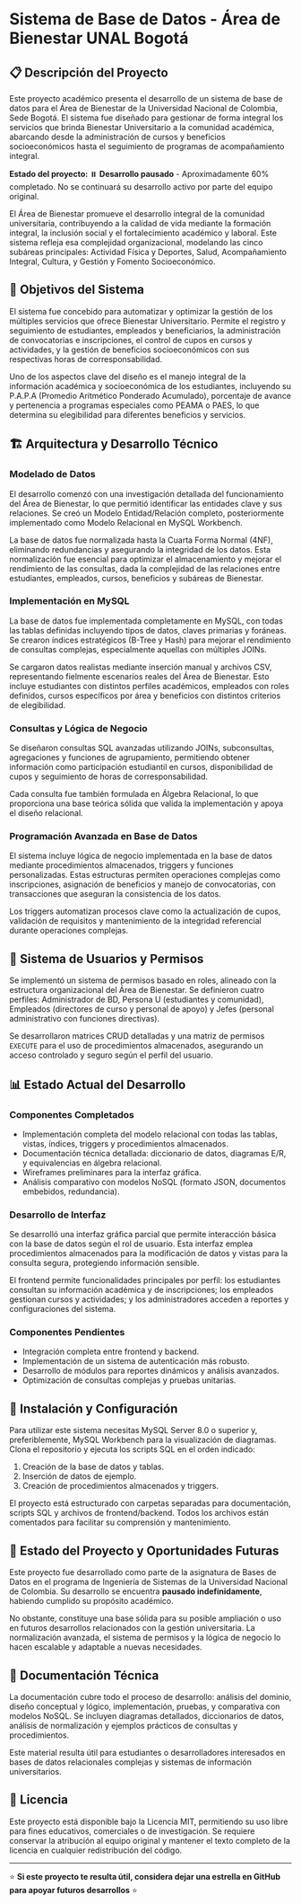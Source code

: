 # Sistema de Base de Datos - Área de Bienestar UNAL Bogotá

## 📋 Descripción del Proyecto

Este proyecto académico presenta el desarrollo de un sistema de base de datos para el Área de Bienestar de la Universidad Nacional de Colombia, Sede Bogotá. El sistema fue diseñado para gestionar de forma integral los servicios que brinda Bienestar Universitario a la comunidad académica, abarcando desde la administración de cursos y beneficios socioeconómicos hasta el seguimiento de programas de acompañamiento integral.

**Estado del proyecto:** ⏸️ **Desarrollo pausado** - Aproximadamente 60% completado. No se continuará su desarrollo activo por parte del equipo original.

El Área de Bienestar promueve el desarrollo integral de la comunidad universitaria, contribuyendo a la calidad de vida mediante la formación integral, la inclusión social y el fortalecimiento académico y laboral. Este sistema refleja esa complejidad organizacional, modelando las cinco subáreas principales: Actividad Física y Deportes, Salud, Acompañamiento Integral, Cultura, y Gestión y Fomento Socioeconómico.

## 🎯 Objetivos del Sistema

El sistema fue concebido para automatizar y optimizar la gestión de los múltiples servicios que ofrece Bienestar Universitario. Permite el registro y seguimiento de estudiantes, empleados y beneficiarios, la administración de convocatorias e inscripciones, el control de cupos en cursos y actividades, y la gestión de beneficios socioeconómicos con sus respectivas horas de corresponsabilidad.

Uno de los aspectos clave del diseño es el manejo integral de la información académica y socioeconómica de los estudiantes, incluyendo su P.A.P.A (Promedio Aritmético Ponderado Acumulado), porcentaje de avance y pertenencia a programas especiales como PEAMA o PAES, lo que determina su elegibilidad para diferentes beneficios y servicios.

## 🏗️ Arquitectura y Desarrollo Técnico

### Modelado de Datos

El desarrollo comenzó con una investigación detallada del funcionamiento del Área de Bienestar, lo que permitió identificar las entidades clave y sus relaciones. Se creó un Modelo Entidad/Relación completo, posteriormente implementado como Modelo Relacional en MySQL Workbench.

La base de datos fue normalizada hasta la Cuarta Forma Normal (4NF), eliminando redundancias y asegurando la integridad de los datos. Esta normalización fue esencial para optimizar el almacenamiento y mejorar el rendimiento de las consultas, dada la complejidad de las relaciones entre estudiantes, empleados, cursos, beneficios y subáreas de Bienestar.

### Implementación en MySQL

La base de datos fue implementada completamente en MySQL, con todas las tablas definidas incluyendo tipos de datos, claves primarias y foráneas. Se crearon índices estratégicos (B-Tree y Hash) para mejorar el rendimiento de consultas complejas, especialmente aquellas con múltiples JOINs.

Se cargaron datos realistas mediante inserción manual y archivos CSV, representando fielmente escenarios reales del Área de Bienestar. Esto incluye estudiantes con distintos perfiles académicos, empleados con roles definidos, cursos específicos por área y beneficios con distintos criterios de elegibilidad.

### Consultas y Lógica de Negocio

Se diseñaron consultas SQL avanzadas utilizando JOINs, subconsultas, agregaciones y funciones de agrupamiento, permitiendo obtener información como participación estudiantil en cursos, disponibilidad de cupos y seguimiento de horas de corresponsabilidad.

Cada consulta fue también formulada en Álgebra Relacional, lo que proporciona una base teórica sólida que valida la implementación y apoya el diseño relacional.

### Programación Avanzada en Base de Datos

El sistema incluye lógica de negocio implementada en la base de datos mediante procedimientos almacenados, triggers y funciones personalizadas. Estas estructuras permiten operaciones complejas como inscripciones, asignación de beneficios y manejo de convocatorias, con transacciones que aseguran la consistencia de los datos.

Los triggers automatizan procesos clave como la actualización de cupos, validación de requisitos y mantenimiento de la integridad referencial durante operaciones complejas.

## 👥 Sistema de Usuarios y Permisos

Se implementó un sistema de permisos basado en roles, alineado con la estructura organizacional del Área de Bienestar. Se definieron cuatro perfiles: Administrador de BD, Persona U (estudiantes y comunidad), Empleados (directores de curso y personal de apoyo) y Jefes (personal administrativo con funciones directivas).

Se desarrollaron matrices CRUD detalladas y una matriz de permisos `EXECUTE` para el uso de procedimientos almacenados, asegurando un acceso controlado y seguro según el perfil del usuario.

## 📊 Estado Actual del Desarrollo

### Componentes Completados

* Implementación completa del modelo relacional con todas las tablas, vistas, índices, triggers y procedimientos almacenados.
* Documentación técnica detallada: diccionario de datos, diagramas E/R, y equivalencias en álgebra relacional.
* Wireframes preliminares para la interfaz gráfica.
* Análisis comparativo con modelos NoSQL (formato JSON, documentos embebidos, redundancia).

### Desarrollo de Interfaz

Se desarrolló una interfaz gráfica parcial que permite interacción básica con la base de datos según el rol de usuario. Esta interfaz emplea procedimientos almacenados para la modificación de datos y vistas para la consulta segura, protegiendo información sensible.

El frontend permite funcionalidades principales por perfil: los estudiantes consultan su información académica y de inscripciones; los empleados gestionan cursos y actividades; y los administradores acceden a reportes y configuraciones del sistema.

### Componentes Pendientes

* Integración completa entre frontend y backend.
* Implementación de un sistema de autenticación más robusto.
* Desarrollo de módulos para reportes dinámicos y análisis avanzados.
* Optimización de consultas complejas y pruebas unitarias.

## 🚀 Instalación y Configuración

Para utilizar este sistema necesitas MySQL Server 8.0 o superior y, preferiblemente, MySQL Workbench para la visualización de diagramas. Clona el repositorio y ejecuta los scripts SQL en el orden indicado:

1. Creación de la base de datos y tablas.
2. Inserción de datos de ejemplo.
3. Creación de procedimientos almacenados y triggers.

El proyecto está estructurado con carpetas separadas para documentación, scripts SQL y archivos de frontend/backend. Todos los archivos están comentados para facilitar su comprensión y mantenimiento.

## 🤝 Estado del Proyecto y Oportunidades Futuras

Este proyecto fue desarrollado como parte de la asignatura de Bases de Datos en el programa de Ingeniería de Sistemas de la Universidad Nacional de Colombia. Su desarrollo se encuentra **pausado indefinidamente**, habiendo cumplido su propósito académico.

No obstante, constituye una base sólida para su posible ampliación o uso en futuros desarrollos relacionados con la gestión universitaria. La normalización avanzada, el sistema de permisos y la lógica de negocio lo hacen escalable y adaptable a nuevas necesidades.

## 📖 Documentación Técnica

La documentación cubre todo el proceso de desarrollo: análisis del dominio, diseño conceptual y lógico, implementación, pruebas, y comparativa con modelos NoSQL. Se incluyen diagramas detallados, diccionarios de datos, análisis de normalización y ejemplos prácticos de consultas y procedimientos.

Este material resulta útil para estudiantes o desarrolladores interesados en bases de datos relacionales complejas y sistemas de información universitarios.

## 📄 Licencia

Este proyecto está disponible bajo la Licencia MIT, permitiendo su uso libre para fines educativos, comerciales o de investigación. Se requiere conservar la atribución al equipo original y mantener el texto completo de la licencia en cualquier redistribución del código.

---

⭐ **Si este proyecto te resulta útil, considera dejar una estrella en GitHub para apoyar futuros desarrollos** ⭐
